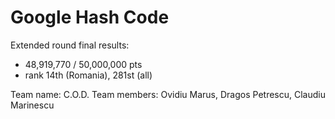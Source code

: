 # Google Hash Code

Extended round final results:
  * 48,919,770 / 50,000,000 pts
  * rank 14th (Romania), 281st (all)
  
Team name: C.O.D.
Team members: Ovidiu Marus, Dragos Petrescu, Claudiu Marinescu
